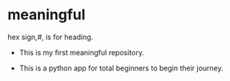 # meaningful
hex sign,#, is for heading.

* This is my first meaningful repository.

* This is a python app for total beginners to begin their journey.
